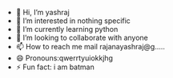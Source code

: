 - 👋 Hi, I’m yashraj
- 👀 I’m interested in nothing specific
- 🌱 I’m currently learning python
- 💞️ I’m looking to collaborate with anyone
- 📫 How to reach me mail rajanayashraj@g..... 
- 😄 Pronouns:qwerrtyuiokkjhg
- ⚡ Fun fact: i am batman

<!---
zoro62/zoro62 is a ✨ special ✨ repository because its `README.md` (this file) appears on your GitHub profile.
You can click the Preview link to take a look at your changes.
--->
